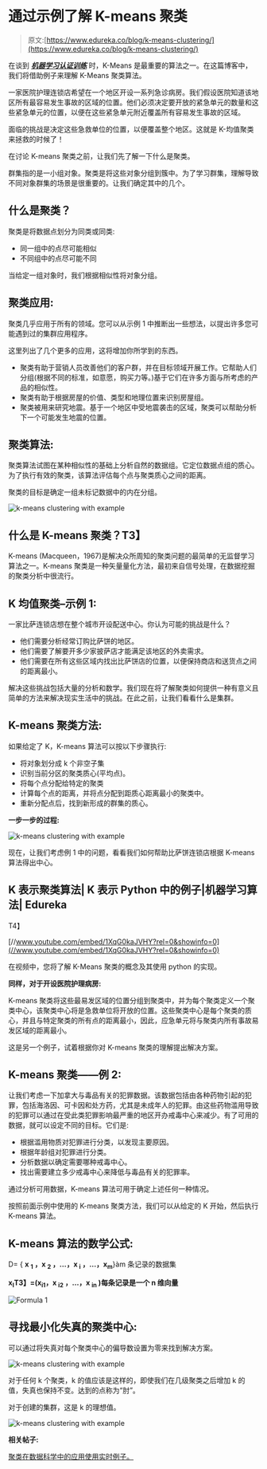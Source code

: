 # 通过示例了解 K-means 聚类

> 原文:[https://www.edureka.co/blog/k-means-clustering/](https://www.edureka.co/blog/k-means-clustering/)

在谈到 ***[机器学习认证训练](https://www.edureka.co/machine-learning-certification-training)*** 时，K-Means 是最重要的算法之一。在这篇博客中，我们将借助例子来理解 K-Means 聚类算法。

一家医院护理连锁店希望在一个地区开设一系列急诊病房。我们假设医院知道该地区所有最容易发生事故的区域的位置。他们必须决定要开放的紧急单元的数量和这些紧急单元的位置，以便在这些紧急单元附近覆盖所有容易发生事故的区域。

面临的挑战是决定这些急救单位的位置，以便覆盖整个地区。这就是 K-均值聚类来拯救的时候了！

在讨论 K-means 聚类之前，让我们先了解一下什么是聚类。

群集指的是一小组对象。聚类是将这些对象分组到簇中。为了学习群集，理解导致不同对象群集的场景是很重要的。让我们确定其中的几个。

## **什么是聚类？**

聚类是将数据点划分为同类或同类:

*   同一组中的点尽可能相似
*   不同组中的点尽可能不同

当给定一组对象时，我们根据相似性将对象分组。

## **聚类应用:**

聚类几乎应用于所有的领域。您可以从示例 1 中推断出一些想法，以提出许多您可能遇到过的集群应用程序。

这里列出了几个更多的应用，这将增加你所学到的东西。

*   聚类有助于营销人员改善他们的客户群，并在目标领域开展工作。它帮助人们分组(根据不同的标准，如意愿，购买力等。)基于它们在许多方面与所考虑的产品的相似性。
*   聚类有助于根据房屋的价值、类型和地理位置来识别房屋组。
*   聚类被用来研究地震。基于一个地区中受地震袭击的区域，聚类可以帮助分析下一个可能发生地震的位置。

## **聚类算法:**

聚类算法试图在某种相似性的基础上分析自然的数据组。它定位数据点组的质心。为了执行有效的聚类，该算法评估每个点与聚类质心之间的距离。

聚类的目标是确定一组未标记数据中的内在分组。

![k-means clustering with example](../Images/a36ad7d57874b5f5f47d6b428aeb7b73.png "k-means clustering with example")

## **什么是 K-means 聚类？T3】**

K-means (Macqueen，1967)是解决众所周知的聚类问题的最简单的无监督学习算法之一。K-means 聚类是一种矢量量化方法，最初来自信号处理，在数据挖掘的聚类分析中很流行。

## **K 均值聚类–示例 1:**

一家比萨连锁店想在整个城市开设配送中心。你认为可能的挑战是什么？

*   他们需要分析经常订购比萨饼的地区。
*   他们需要了解要开多少家披萨店才能满足该地区的外卖需求。
*   他们需要在所有这些区域内找出比萨饼店的位置，以便保持商店和送货点之间的距离最小。

解决这些挑战包括大量的分析和数学。我们现在将了解聚类如何提供一种有意义且简单的方法来解决现实生活中的挑战。在此之前，让我们看看什么是集群。

## **K-means 聚类方法:**

如果给定了 K，K-means 算法可以按以下步骤执行:

*   将对象划分成 k 个非空子集
*   识别当前分区的聚类质心(平均点)。
*   将每个点分配给特定的聚类
*   计算每个点的距离，并将点分配到距质心距离最小的聚类中。
*   重新分配点后，找到新形成的群集的质心。

**一步一步的过程:**

![k-means clustering with example](../Images/5e1b694cdb0a7fc3e01a857813be333c.png "k-means clustering with example")

现在，让我们考虑例 1 中的问题，看看我们如何帮助比萨饼连锁店根据 K-means 算法得出中心。

## K 表示聚类算法| K 表示 Python 中的例子|机器学习算法| Edureka

T4】

[//www.youtube.com/embed/1XqG0kaJVHY?rel=0&showinfo=0](//www.youtube.com/embed/1XqG0kaJVHY?rel=0&showinfo=0)

在视频中，您将了解 K-Means 聚类的概念及其使用 python 的实现。

**同样，对于开设医院护理病房:**

K-means 聚类将这些最易发区域的位置分组到聚类中，并为每个聚类定义一个聚类中心，该聚类中心将是急救单位将开放的位置。这些聚类中心是每个聚类的质心，并且与特定聚类的所有点的距离最小，因此，应急单元将与聚类内所有事故易发区域的距离最小。

这是另一个例子，试着根据你对 K-means 聚类的理解提出解决方案。

## **K-means 聚类——例 2:**

让我们考虑一下加拿大与毒品有关的犯罪数据。该数据包括由各种药物引起的犯罪，包括海洛因、可卡因和处方药，尤其是未成年人的犯罪。由这些药物滥用导致的犯罪可以通过在受此类犯罪影响最严重的地区开办戒毒中心来减少。有了可用的数据，就可以设定不同的目标。它们是:

*   根据滥用物质对犯罪进行分类，以发现主要原因。
*   根据年龄组对犯罪进行分类。
*   分析数据以确定需要哪种戒毒中心。
*   找出需要建立多少戒毒中心来降低与毒品有关的犯罪率。

通过分析可用数据，K-means 算法可用于确定上述任何一种情况。

按照前面示例中使用的 K-means 聚类方法，我们可以从给定的 K 开始，然后执行 K-means 算法。

## **K-means 算法的数学公式:**

D= { **x <sub>1</sub> ，x <sub>2</sub> ，…，x <sub>i</sub> ，…，x<sub>m</sub>**}àm 条记录的数据集

**x<sub>I</sub>T3】=(x<sub>i1</sub>，x <sub>i2</sub> ，…，x <sub>in</sub> )每条记录是一个 n 维向量**

![Formula 1](../Images/327f33f6bec6155a77fd793994a7e2e8.png)

## **寻找最小化失真的聚类中心:**

可以通过将失真对每个聚类中心的偏导数设置为零来找到解决方案。

![k-means clustering with example](../Images/b8e9ccc22f8bfd52a57ed1cc2b4a9dee.png "k-means clustering with example")

对于任何 k 个聚类，k 的值应该是这样的，即使我们在几级聚类之后增加 k 的值，失真也保持不变。达到的点称为“肘”。

对于创建的集群，这是 k 的理想值。

![k-means clustering with example](../Images/548e8f084455d788853f23766f735d87.png "k-means clustering with example")

**相关帖子:**

[聚类在数据科学中的应用使用实时例子。](https://www.edureka.co/blog/videos/application-of-clustering-in-data-science-using-real-life-examples/)